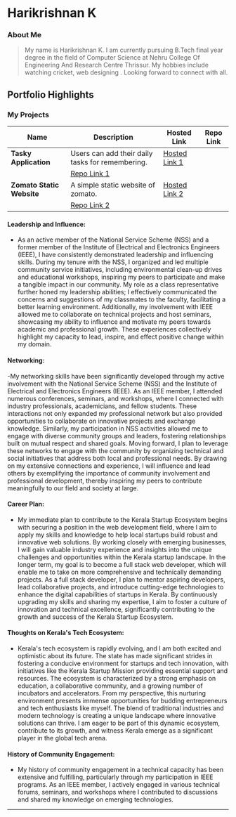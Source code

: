 # Harikrishnan K

### About Me

> My name is Harikrishnan K. I am currently pursuing B.Tech final year degree in the field of Computer Science at Nehru College Of Engineering And Research Centre Thrissur. My hobbies include watching cricket, web designing . Looking forward to connect with all.


## Portfolio Highlights

### My Projects

| Name                | Description                                                               | Hosted Link                              | Repo Link                                                      |
|---------------------|---------------------------------------------------------------------------|------------------------------------------|----------------------------------------------------------------|
| **Tasky Application**  | Users  can add their daily tasks for remembering.        | [Hosted Link 1](https://harikrishnan-developer.github.io/taskyapplication/)   
                                                                                    | [Repo Link 1](https://github.com/harikrishnan-developer/taskyapplication)  |
| **Zomato Static Website**  | A simple static website of zomato.                   | [Hosted Link 2](https://harikrishnan-developer.github.io/Zomato-Static/)     
                                                                                    | [Repo Link 2](https://github.com/harikrishnan-developer/Zomato-Static)     |

#### Leadership and Influence:

- As an active member of the National Service Scheme (NSS) and a former member of the Institute of Electrical and Electronics Engineers (IEEE), I have consistently demonstrated leadership and influencing skills. During my tenure with the NSS, I organized and led multiple community service initiatives, including environmental clean-up drives and educational workshops, inspiring my peers to participate and make a tangible impact in our community. My role as a class representative further honed my leadership abilities; I effectively communicated the concerns and suggestions of my classmates to the faculty, facilitating a better learning environment. Additionally, my involvement with IEEE allowed me to collaborate on technical projects and host seminars, showcasing my ability to influence and motivate my peers towards academic and professional growth. These experiences collectively highlight my capacity to lead, inspire, and effect positive change within my domain.

#### Networking:

-My networking skills have been significantly developed through my active involvement with the National Service Scheme (NSS) and the Institute of Electrical and Electronics Engineers (IEEE). As an IEEE member, I attended numerous conferences, seminars, and workshops, where I connected with industry professionals, academicians, and fellow students. These interactions not only expanded my professional network but also provided opportunities to collaborate on innovative projects and exchange knowledge. Similarly, my participation in NSS activities allowed me to engage with diverse community groups and leaders, fostering relationships built on mutual respect and shared goals. Moving forward, I plan to leverage these networks to engage with the community by organizing technical and social initiatives that address both local and professional needs. By drawing on my extensive connections and experience, I will influence and lead others by exemplifying the importance of community involvement and professional development, thereby inspiring my peers to contribute meaningfully to our field and society at large.

#### Career Plan:

- My immediate plan to contribute to the Kerala Startup Ecosystem begins with securing a position in the web development field, where I aim to apply my skills and knowledge to help local startups build robust and innovative web solutions. By working closely with emerging businesses, I will gain valuable industry experience and insights into the unique challenges and opportunities within the Kerala startup landscape. In the longer term, my goal is to become a full stack web developer, which will enable me to take on more comprehensive and technically demanding projects. As a full stack developer, I plan to mentor aspiring developers, lead collaborative projects, and introduce cutting-edge technologies to enhance the digital capabilities of startups in Kerala. By continuously upgrading my skills and sharing my expertise, I aim to foster a culture of innovation and technical excellence, significantly contributing to the growth and success of the Kerala Startup Ecosystem.

#### Thoughts on Kerala's Tech Ecosystem:

- Kerala's tech ecosystem is rapidly evolving, and I am both excited and optimistic about its future. The state has made significant strides in fostering a conducive environment for startups and tech innovation, with initiatives like the Kerala Startup Mission providing essential support and resources. The ecosystem is characterized by a strong emphasis on education, a collaborative community, and a growing number of incubators and accelerators. From my perspective, this nurturing environment presents immense opportunities for budding entrepreneurs and tech enthusiasts like myself. The blend of traditional industries and modern technology is creating a unique landscape where innovative solutions can thrive. I am eager to be part of this dynamic ecosystem, contribute to its growth, and witness Kerala emerge as a significant player in the global tech arena.


#### History of Community Engagement:

- My history of community engagement in a technical capacity has been extensive and fulfilling, particularly through my participation in IEEE programs. As an IEEE member, I actively engaged in various technical forums, seminars, and workshops where I contributed to discussions and shared my knowledge on emerging technologies. 



---
